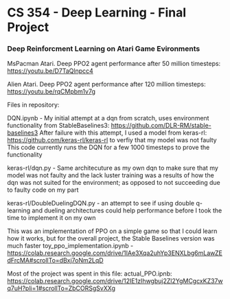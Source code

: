 # CS 354 - Deep Learning - Final Project 
### Deep Reinforcment Learning on Atari Game Evironments

MsPacman Atari. Deep PPO2 agent performance after 50 million timesteps: 
https://youtu.be/D7TaQlnpcc4


Alien Atari. Deep PPO2 agent performance after 120 million timesteps: 
https://youtu.be/rqCMpbm1v7g


Files in repository:

DQN.ipynb - My initial attempt at a dqn from scratch, uses environment functionality from StableBaselines3: https://github.com/DLR-RM/stable-baselines3
After failure with this attempt, I used a model from keras-rl: https://github.com/keras-rl/keras-rl    to verfiy that my model was not faulty
This code currently runs the DQN for a few 1000 timesteps to prove the functionality
   
   
keras-rl/dqn.py - Same architecuture as my own dqn to make sure that my model was not faulty and the lack luster training was a results of how the dqn was not suited for the environment; as opposed to not succeeding due to faulty code on my part 


keras-rl/DoubleDuelingDQN.py - an attempt to see if using double q-learning and dueling architectures could help performance before I took the time to implement it on my own
      
This was an implementation of PPO on a simple game so that I could learn how it works, but for the overall project, the Stable Baselines version was much faster
toy_ppo_implementation.ipynb  - https://colab.research.google.com/drive/1IAe3Xqa2uhYp3ENXLbg6mLawZEdFrcMA#scrollTo=dBxj7oNm2LqD

Most of the project was spent in this file: 
actual_PPO.ipnb: https://colab.research.google.com/drive/12IE1zIhwgbuj2Zl2YgMCgcxKZ37wq7uH?pli=1#scrollTo=ZbCORSgSvXXg
